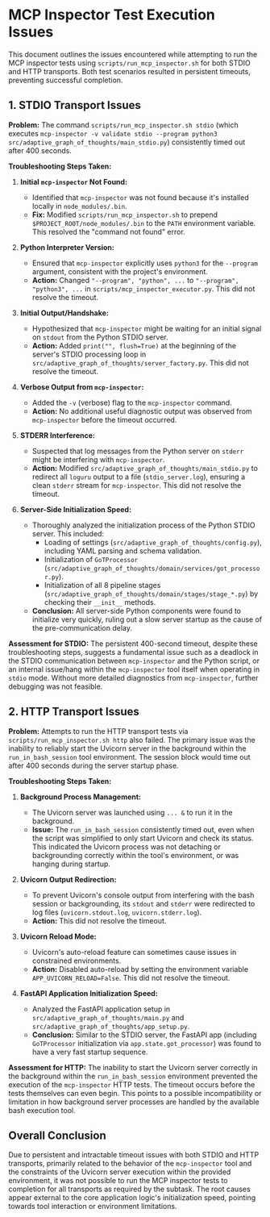 # MCP Inspector Test Execution Issues

This document outlines the issues encountered while attempting to run the MCP inspector tests using `scripts/run_mcp_inspector.sh` for both STDIO and HTTP transports. Both test scenarios resulted in persistent timeouts, preventing successful completion.

## 1. STDIO Transport Issues

**Problem:**
The command `scripts/run_mcp_inspector.sh stdio` (which executes `mcp-inspector -v validate stdio --program python3 src/adaptive_graph_of_thoughts/main_stdio.py`) consistently timed out after 400 seconds.

**Troubleshooting Steps Taken:**
1.  **Initial `mcp-inspector` Not Found:**
    *   Identified that `mcp-inspector` was not found because it's installed locally in `node_modules/.bin`.
    *   **Fix:** Modified `scripts/run_mcp_inspector.sh` to prepend `$PROJECT_ROOT/node_modules/.bin` to the `PATH` environment variable. This resolved the "command not found" error.

2.  **Python Interpreter Version:**
    *   Ensured that `mcp-inspector` explicitly uses `python3` for the `--program` argument, consistent with the project's environment.
    *   **Action:** Changed `"--program", "python", ...` to `"--program", "python3", ...` in `scripts/mcp_inspector_executor.py`. This did not resolve the timeout.

3.  **Initial Output/Handshake:**
    *   Hypothesized that `mcp-inspector` might be waiting for an initial signal on `stdout` from the Python STDIO server.
    *   **Action:** Added `print("", flush=True)` at the beginning of the server's STDIO processing loop in `src/adaptive_graph_of_thoughts/server_factory.py`. This did not resolve the timeout.

4.  **Verbose Output from `mcp-inspector`:**
    *   Added the `-v` (verbose) flag to the `mcp-inspector` command.
    *   **Action:** No additional useful diagnostic output was observed from `mcp-inspector` before the timeout occurred.

5.  **STDERR Interference:**
    *   Suspected that log messages from the Python server on `stderr` might be interfering with `mcp-inspector`.
    *   **Action:** Modified `src/adaptive_graph_of_thoughts/main_stdio.py` to redirect all `loguru` output to a file (`stdio_server.log`), ensuring a clean `stderr` stream for `mcp-inspector`. This did not resolve the timeout.

6.  **Server-Side Initialization Speed:**
    *   Thoroughly analyzed the initialization process of the Python STDIO server. This included:
        *   Loading of settings (`src/adaptive_graph_of_thoughts/config.py`), including YAML parsing and schema validation.
        *   Initialization of `GoTProcessor` (`src/adaptive_graph_of_thoughts/domain/services/got_processor.py`).
        *   Initialization of all 8 pipeline stages (`src/adaptive_graph_of_thoughts/domain/stages/stage_*.py`) by checking their `__init__` methods.
    *   **Conclusion:** All server-side Python components were found to initialize very quickly, ruling out a slow server startup as the cause of the pre-communication delay.

**Assessment for STDIO:**
The persistent 400-second timeout, despite these troubleshooting steps, suggests a fundamental issue such as a deadlock in the STDIO communication between `mcp-inspector` and the Python script, or an internal issue/hang within the `mcp-inspector` tool itself when operating in `stdio` mode. Without more detailed diagnostics from `mcp-inspector`, further debugging was not feasible.

## 2. HTTP Transport Issues

**Problem:**
Attempts to run the HTTP transport tests via `scripts/run_mcp_inspector.sh http` also failed. The primary issue was the inability to reliably start the Uvicorn server in the background within the `run_in_bash_session` tool environment. The session block would time out after 400 seconds during the server startup phase.

**Troubleshooting Steps Taken:**
1.  **Background Process Management:**
    *   The Uvicorn server was launched using `... &` to run it in the background.
    *   **Issue:** The `run_in_bash_session` consistently timed out, even when the script was simplified to only start Uvicorn and check its status. This indicated the Uvicorn process was not detaching or backgrounding correctly within the tool's environment, or was hanging during startup.

2.  **Uvicorn Output Redirection:**
    *   To prevent Uvicorn's console output from interfering with the bash session or backgrounding, its `stdout` and `stderr` were redirected to log files (`uvicorn.stdout.log`, `uvicorn.stderr.log`).
    *   **Action:** This did not resolve the timeout.

3.  **Uvicorn Reload Mode:**
    *   Uvicorn's auto-reload feature can sometimes cause issues in constrained environments.
    *   **Action:** Disabled auto-reload by setting the environment variable `APP_UVICORN_RELOAD=False`. This did not resolve the timeout.

4.  **FastAPI Application Initialization Speed:**
    *   Analyzed the FastAPI application setup in `src/adaptive_graph_of_thoughts/main.py` and `src/adaptive_graph_of_thoughts/app_setup.py`.
    *   **Conclusion:** Similar to the STDIO server, the FastAPI app (including `GoTProcessor` initialization via `app.state.got_processor`) was found to have a very fast startup sequence.

**Assessment for HTTP:**
The inability to start the Uvicorn server correctly in the background within the `run_in_bash_session` environment prevented the execution of the `mcp-inspector` HTTP tests. The timeout occurs before the tests themselves can even begin. This points to a possible incompatibility or limitation in how background server processes are handled by the available bash execution tool.

## Overall Conclusion

Due to persistent and intractable timeout issues with both STDIO and HTTP transports, primarily related to the behavior of the `mcp-inspector` tool and the constraints of the Uvicorn server execution within the provided environment, it was not possible to run the MCP inspector tests to completion for all transports as required by the subtask.
The root causes appear external to the core application logic's initialization speed, pointing towards tool interaction or environment limitations.
